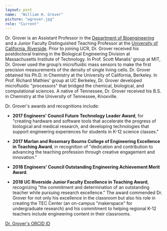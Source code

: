 ```yaml
---
layout: post
name:  "William H. Grover"
picture: "wgrover.jpg"
role: "Current"
---
```

Dr. Grover is an Assistant Professor in the [Department of Bioengineering](http://www.bioeng.ucr.edu) and a Junior Faculty Distinguished Teaching Professor at the [University of California, Riverside](http://ucr.edu).  Prior to joining UCR, Dr. Grover received his postdoctoral training in the Biological Engineering Division at Massachusetts Institute of Technology.  In Prof. Scott Manalis’ group at MIT, Dr. Grover used the group’s microfluidic mass sensors to make the first precision measurements of the density of single living cells.  Dr. Grover obtained his Ph.D. in Chemistry at the University of California, Berkeley.  In Prof. Richard Mathies' group at UC Berkeley, Dr. Grover developed microfluidic "processors" that bridged the chemical, biological, and computational sciences.  A native of Tennessee, Dr. Grover received his B.S. in Chemistry at the University of Tennessee, Knoxville.

Dr. Grover's awards and recognitions include:

* **2017 Engineers' Council Future Technology Leader Award**, for "creating hardware and software tools that accelerate the progress of biological and medical research, and developing technologies that support engineering experiences for students in K-12 science classes."

* **2017 Marlan and Rosemary Bourns College of Engineering Excellence in Teaching Award**, in recognition of "dedication and contribution to advancing the teaching profession through creative engagement and innovation."

* **2018 Engineers' Council Outstanding Engineering Achievement Merit Award**.

* **2018 UC Riverside Junior Faculty Excellence in Teaching Award**, recognizing "the commitment and determination of an outstanding teacher while pursuing research excellence."  The award commended Dr. Grover for not only his excellence in the classroom but also his role in creating the TEC Center (an on-campus "makerspace" for undergraduate research) and his commitment to helping regional K-12 teachers include engineering content in their classrooms.

[Dr. Grover's ORCID ID](http://orcid.org/0000-0001-6854-8951)
